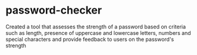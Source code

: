 # password-checker
Created a tool that assesses the strength of a password based on criteria such as length, presence of uppercase and lowercase letters, numbers and special characters and provide feedback to users on the password's strength

